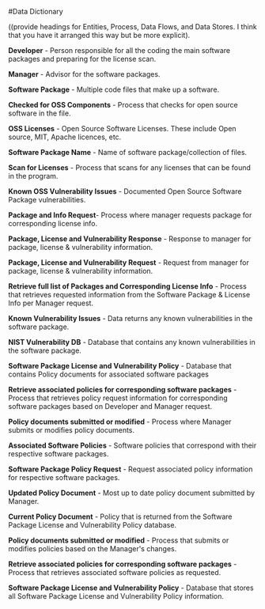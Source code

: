 #Data Dictionary

((provide headings for Entities, Process, Data Flows, and Data Stores. I think that you have it arranged this way but be more explicit). 

**Developer** - Person responsible for all the coding the main software packages and preparing for the license scan.

**Manager** - Advisor for the software packages. 

**Software Package** - Multiple code files that make up a software. 

**Checked for OSS Components** - Process that checks for open source software in the file.

**OSS Licenses** - Open Source Software Licenses. These include Open source, MIT, Apache licences, etc.

**Software Package Name** - Name of software package/collection of files.

**Scan for Licenses** - Process that scans for any licenses that can be found in the program. 

**Known OSS Vulnerability Issues** - Documented Open Source Software Package vulnerabilities.
 
**Package and Info Request**- Process where manager requests package for corresponding license info. 

**Package, License and Vulnerability Response** - Response to manager for package, license & vulnerability information.

**Package, License and Vulnerability Request** - Request from manager for package, license & vulnerability information.

**Retrieve full list of Packages and Corresponding License Info** - Process that retrieves requested information from the Software Package & License Info per Manager request.

**Known Vulnerability Issues** -  Data returns any known vulnerabilities in the software package.

**NIST Vulnerability DB** - Database that contains any known vulnerabilities in the software package.

**Software Package License and Vulnerability Policy** - Database that contains Policy documents for associated software packages

**Retrieve associated policies for corresponding software packages** - Process that retrieves  policy request information for corresponding software packages based on Developer and Manager request.

**Policy documents submitted or modified** - Process where Manager submits or modifies policy documents.

**Associated Software Policies** - Software policies that correspond with their respective software packages.

**Software Package Policy Request** - Request associated policy information for respective software packages.

**Updated Policy Document** - Most up to date policy document submitted by Manager.

**Current Policy Document** - Policy that is returned from the Software Package License and Vulnerability Policy database.

**Policy documents submitted or modified** - Process that submits or modifies policies based on the Manager's changes.

**Retrieve associated policies for corresponding software packages** - Process that retrieves associated software policies as requested.

**Software Package License and Vulnerability Policy** - Database that stores all Software Package License and Vulnerability Policy information.



